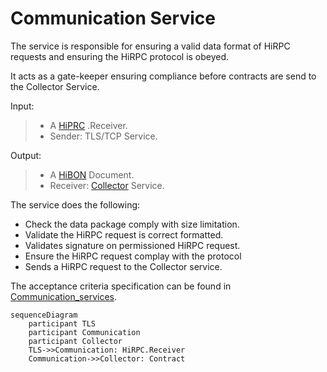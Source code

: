 # Communication Service

The service is responsible for ensuring a valid data format of HiRPC requests and ensuring the HiRPC protocol is obeyed. 

It acts as a gate-keeper ensuring compliance before contracts are send to the Collector Service.

Input:  
> - A [HiPRC](/documents/protocols/hibon/Hash_invariant_Remote_Procedure_Call.md) .Receiver.
> - Sender: TLS/TCP Service.

Output:  
> - A [HiBON](/documents/protocols/hibon/Hash_invariant_Binary_Object_Notation.md) Document. 
> - Receiver: [Collector](/documents/architecture/Collector.md) Service.

The service does the following:

  - Check the data package comply with size limitation.
  - Validate the HiRPC request is correct formatted.
  - Validates signature on permissioned HiRPC request. 
  - Ensure the HiRPC request complay with the protocol
  - Sends a HiRPC request to the Collector service.

The acceptance criteria specification can be found in [Communication_services](/bdd/tagion/testbench/services/Communication_service.md).

```mermaid
sequenceDiagram
    participant TLS
    participant Communication
    participant Collector
    TLS->>Communication: HiRPC.Receiver
    Communication->>Collector: Contract
```
